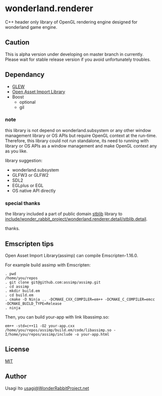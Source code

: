 wonderland.renderer
===================

C++ header only library of OpenGL rendering engine designed for wonderland game engine.

## Caution

This is alpha version under developing on master branch in currently.
Please wait for stable release version if you avoid unfortunately troubles.

## Dependancy

- [GLEW](http://glew.sourceforge.net/)
- [Open Asset Import Library](http://assimp.sourceforge.net/)
- Boost
    - optional
    - gil

### note

this library is not depend on wonderland.subsystem
 or any other window management library or OS APIs
 but require OpenGL context at the run-time.
 Therefore, this library could not run standalone,
 its need to running with library or OS APIs
 as a window management and make OpenGL context
 any as you like.

library suggestion:

- wonderland.subsystem
- GLFW3 or GLFW2
- SDL2
- EGLplus or EGL
- OS native API directly

### special thanks

the library included a part of public domain [stblib](https://code.google.com/p/stblib/) library to
 [include/wonder_rabbit_project/wonderland.renderer.detail/stblib.detail](include/wonder_rabbit_project/wonderland.renderer.detail/stblib.detail).

thanks.

## Emscripten tips

Open Asset Import Library(assimp) can compile Emscripten-1.16.0.

For example build assimp with Emscripten:

```shell
. pwd
/home/you/repos
. git clone git@github.com:assimp/assimp.git
. cd assimp
. mkdir build.em
. cd build.em
. cmake -D Ninja .. -DCMAKE_CXX_COMPILER=em++ -DCMAKE_C_COMPILER=emcc -DCMAKE_BUILD_TYPE=Release
. ninja
```

Then, you can build your-app with link libassimp.so:

```shell
em++ -std=c++11 -O2 your-app.cxx /home/you/repos/assimp/build.em/code/libassimp.so -I/home/you/repos/assimp/include -o your-app.html
```

## License

[MIT](LICENSE)

## Author

Usagi Ito <usagi@WonderRabbitProject.net>
